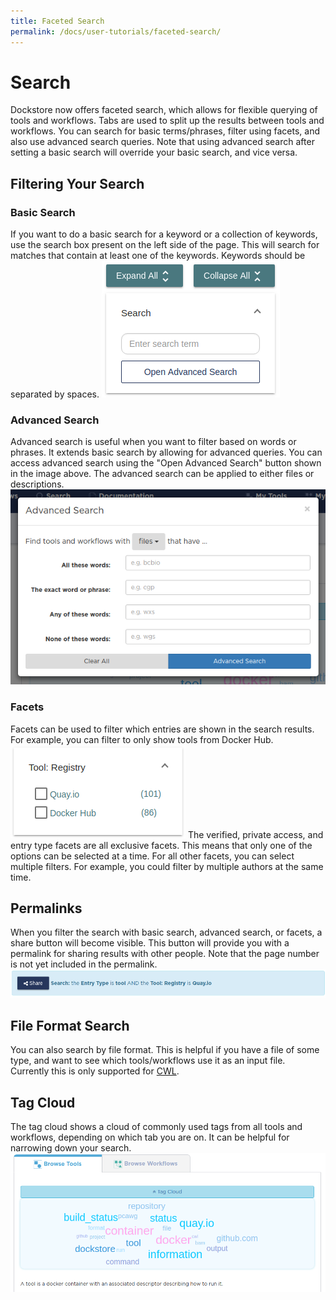 ```yaml
---
title: Faceted Search
permalink: /docs/user-tutorials/faceted-search/
---
```

# Search

Dockstore now offers faceted search, which allows for flexible querying of tools and workflows. Tabs are used to split up the results between tools and workflows. You can search for basic terms/phrases, filter using facets, and also use advanced search queries. Note that using advanced search after setting a basic search will override your basic search, and vice versa.

## Filtering Your Search
### Basic Search
If you want to do a basic search for a keyword or a collection of keywords, use the search box present on the left side of the page. This will search for matches that contain at least one of the keywords. Keywords should be separated by spaces.
![Basic Search](/assets/images/docs/search-basic.png)

### Advanced Search
Advanced search is useful when you want to filter based on words or phrases. It extends basic search by allowing for advanced queries. You can access advanced search using the "Open Advanced Search" button shown in the image above. The advanced search can be applied to either files or descriptions.
![Advanced Search](/assets/images/docs/adv-search.png)

### Facets
Facets can be used to filter which entries are shown in the search results. For example, you can filter to only show tools from Docker Hub.
![Facets Search](/assets/images/docs/facets-search.png)
The verified, private access, and entry type facets are all exclusive facets. This means that only one of the options can be selected at a time. For all other facets, you can select multiple filters. For example, you could filter by multiple authors at the same time.

## Permalinks
When you filter the search with basic search, advanced search, or facets, a share button will become visible. This button will provide you with a permalink for sharing results with other people. Note that the page number is not yet included in the permalink.
![Permalinks](/assets/images/docs/permalink-search.png)

## File Format Search
You can also search by file format. This is helpful if you have a file of some type, and want to see which tools/workflows use it as an input file. Currently this is only supported for [CWL](https://www.commonwl.org/user_guide/16-file-formats/).
## Tag Cloud
The tag cloud shows a cloud of commonly used tags from all tools and workflows, depending on which tab you are on. It can be helpful for narrowing down your search.
![Tag Cloud](/assets/images/docs/tag-cloud.png)
